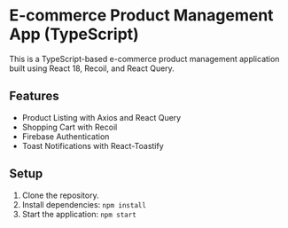 # E-commerce Product Management App (TypeScript)

This is a TypeScript-based e-commerce product management application built using React 18, Recoil, and React Query.

## Features

- Product Listing with Axios and React Query
- Shopping Cart with Recoil
- Firebase Authentication
- Toast Notifications with React-Toastify

## Setup

1. Clone the repository.
2. Install dependencies: `npm install`
3. Start the application: `npm start`
